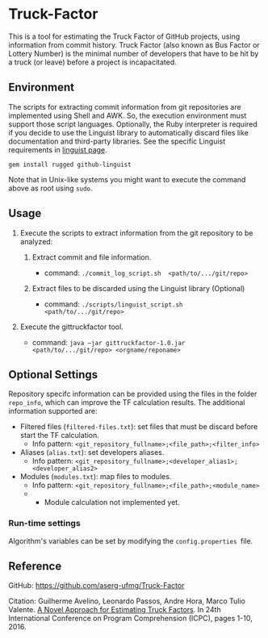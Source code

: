 # Truck-Factor

This is a tool for estimating the Truck Factor of GitHub projects, using information from commit history. Truck Factor (also known as Bus Factor or Lottery Number) is the minimal number of developers that have to be hit by a truck (or leave) before a project is incapacitated.

## Environment 

The scripts for extracting commit information from git repositories are implemented using Shell and AWK. So, the execution environment must support those script languages.  Optionally, the Ruby interpreter is required if you decide to use the Linguist library to automatically discard files like documentation and third-party libraries. See the specific Linguist requirements in [linguist page](https://github.com/github/linguist).

```shell
gem install rugged github-linguist
```
Note that in Unix-like systems you might want to execute the command above as root using `sudo`.

## Usage

1. Execute the scripts to extract information from the git repository to be analyzed:
    1. Extract commit and file information. 
        - command: ```./commit_log_script.sh  <path/to/.../git/repo>```	
	
    2. Extract files to be discarded using the Linguist library (Optional)
        - command: ```./scripts/linguist_script.sh <path/to/.../git/repo>```
	
2. Execute the gittruckfactor tool.
    - command: ```java –jar gittruckfactor-1.0.jar <path/to/.../git/repo> <orgname/reponame>```

## Optional Settings

Repository specifc information can be provided using the files in the folder `repo_info`, which  can improve the TF calculation results. The additional information supported are:

* Filtered files (`filtered-files.txt`): set files that must be discard before start the TF calculation. 
  * Info pattern: `<git_repository_fullname>;<file_path>;<filter_info>`
* Aliases (`alias.txt`): set developers aliases.
  * Info pattern: `<git_repository_fullname>;<developer_alias1>;<developer_alias2>`
* Modules (`modules.txt`): map files to modules. 
  * Info pattern: `<git_repository_fullname>;<file_path>;<module_name>`
  * * Module calculation not implemented yet.

### Run-time settings

Algorithm's variables can be set by modifying the `config.properties `file.


## Reference

GitHub: https://github.com/aserg-ufmg/Truck-Factor

Citation: Guilherme Avelino, Leonardo Passos, Andre Hora, Marco Tulio Valente. [A Novel Approach for Estimating Truck Factors](https://arxiv.org/abs/1604.06766). In 24th International Conference on Program Comprehension (ICPC), pages 1-10, 2016.
